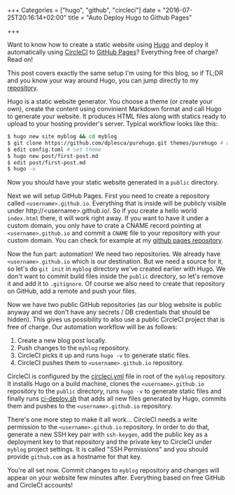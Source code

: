 +++
Categories = ["hugo", "github", "circleci"]
date = "2016-07-25T20:16:14+02:00"
title = "Auto Deploy Hugo to Github Pages"

+++

Want to know how to create a static website using [Hugo](https://gohugo.io/) and deploy it automatically using [CircleCI](https://circleci.com/) to [GitHub Pages](https://pages.github.com/)? Everything free of charge? Read on!

This post covers exactly the same setup I'm using for this blog, so if TL;DR and you know your way around Hugo, you can jump directly to my [repository](https://github.com/viru/monkeypatching.com).

Hugo is a static website generator. You choose a theme (or create your own), create the content using convinient Markdown format and call Hugo to generate your website. It produces HTML files along with statics ready to upload to your hosting provider's server. Typical workflow looks like this:

```sh
$ hugo new site myblog && cd myblog
$ git clone https://github.com/dplesca/purehugo.git themes/purehugo # or other theme
$ edit config.toml # set theme
$ hugo new post/first-post.md
$ edit post/first-post.md
$ hugo -v
```

Now you should have your static website generated in a `public` directory.

Next we will setup GitHub Pages. First you need to create a repository called `<username>.github.io`. Everything that is inside will be publicly visible under http://&lt;username&gt;.github.io/. So if you create a hello world `index.html` there, it will work right away. If you want to have it under a custom domain, you only have to crate a CNAME record pointing at `<username>.github.io` and commit a `CNAME` file to your repository with your custom domain. You can check for example at my [github pages repository](https://github.com/viru/viru.github.io).

Now the fun part: automation! We need two repositories. We already have `<username>.github.io` which is our destination. But we need a source for it, so let's do `git init` in `myblog` directory we've created earlier with Hugo. We don't want to commit build files inside the `public` directory, so let's remove it and add it to `.gitignore`. Of course we also need to create that repository on GitHub, add a remote and push your files.

Now we have two public GitHub repositories (as our blog website is public anyway and we don't have any secrets / DB credentials that should be hidden). This gives us possibility to also use a public CircleCI project that is free of charge. Our automation workflow will be as follows:

1. Create a new blog post locally.
2. Push changes to the `myblog` repository.
3. CircleCI picks it up and runs `hugo -v` to generate static files.
4. CircleCI pushes them to `<username>.github.io` repository.

CircleCI is configured by the [circleci.yml](https://github.com/viru/monkeypatching.com/blob/master/circle.yml) file in root of the `myblog` repository. It installs Hugo on a build machine, clones the `<username>.github.io` repository to the `public` directory, runs `hugo -v` to generate static files and finally runs [ci-deploy.sh](https://github.com/viru/monkeypatching.com/blob/master/ci-deploy.sh) that adds all new files generated by Hugo, commits them and pushes to the `<username>.github.io` repository.

There's one more step to make it all work... CircleCI needs a write permission to the `<username>.github.io` repository. In order to do that, generate a new SSH key pair with `ssh-keygen`, add the public key as a deployment key to that repository and the private key to CircleCI under `myblog` project settings. It is called "SSH Permissions" and you should provide `github.com` as a hostname for that key.

You're all set now. Commit changes to `myblog` repository and changes will appear on your website few minutes after. Everything based on free GitHub and CircleCI accounts!